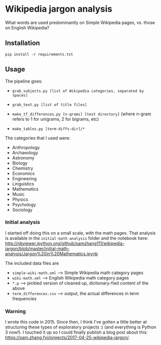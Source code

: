 # Wikipedia jargon analysis

What words are used predominantly on Simple Wikipedia pages, vs. those on English Wikipedia?

## Installation

`pip install -r requirements.txt`

## Usage

The pipeline goes:

- `grab_subjects.py [list of Wikipedia categories, separated by spaces]`

- `grab_text.py [list of title files]`

- `make_tf_differences.py [n-grams] [text directory]` (where n-gram refers to 1 for unigrams, 2 for bigrams, etc)

- `make_tables.py [term-diffs-dir]/*`

The categories that I used were:

* Anthropology
* Archaeology
* Astronomy
* Biology
* Chemistry
* Economics
* Engineering
* Linguistics
* Mathematics
* Music
* Physics
* Psychology
* Sociology

### Initial analysis
I started off doing this on a small scale, with the math pages. That analysis
is available in the `initial-math-analysis` folder and the notebook here:
http://nbviewer.ipython.org/github/samzhang111/wikipedia-jargon/blob/master/initial-math-analysis/Jargon%20in%20Mathematics.ipynb

The included data files are
- `simple-wiki-math.xml` --> Simple Wikipedia math category pages
- `wiki-math.xml` --> English Wikipedia math category pages
- `*.p` --> pickled version of cleaned up, dictionary-fied content of the above
- `term_differences.csv` --> output, the actual differences in term frequencies

### Warning

I wrote this code in 2015. Since then, I think I've gotten a little better at structuring these types of exploratory projects :) (and everything is Python 3 now!). I touched it up so I could finally publish a blog post about this: https://sam.zhang.fyi/projects/2017-04-25-wikipedia-jargon/.

